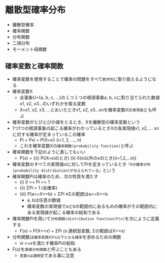 # 離散型確率分布
  * 離散型確率
  * 確率関数
  * 分布関数
  * 二項分布
  * モーメント母関数

## 確率変数と確率関数
  * 確率変数を使用することで確率の問題をすべて`数学的`に取り扱えるようになる
  * 確率変数X
    + 全事象U={a, b, c, ...}の１つ１つの根源事象a, b, cに割り当てられた数値x1, x2, x3...のいずれかを取る変数
    + X=x1, x2, x3, ...とおいたときx1, x2, x3...xnを確率変数Xの`実現値`とも呼ぶ
  * 確率変数がとびとびの値をとるとき、Xを離散型の確率変数という
  * 1つ1つの根源事象の起こる確率がわかっているときXの各実現値x1, x2, ... xnに対する確率が定まっているこの確率
    - Pi = Pxi = P(X=xi) (i=1, 2, ..., n)
    - これを確率変数Xの`確率関数(probability function)`と呼ぶ
  * 確率関数を下記のように表してもいい
    + P(x) = {(i) Pi(X=xiのとき) (ii) 0(xi以外のxのとき)(i=1,2,...n)}
  * 確率変数のすべての実現値xiに対してPiを定まっているとき`「Xの確率分布(probability distribution)が与えられている」`という
  * 確率関数Piは確率のため、次の性質を満たす
    + (i)   0 <= Pi <= 1
    + (ii)  ΣPi = 1 (全確率)
    + (iii) P(a<=X<=b) = ΣPi ※Σの範囲はa<=X<=b
      - a, bは任意の数値
      - 確率変数の実現値でaとbの範囲内にあるものの確率がその範囲内にある実現値が起こる確率の総和である
  * 確率関数Piを用いて`分布関数(distribution function)F(x)`を次にように定義する
    - F(x) = P(X<=x) = ΣPi (x:連続型変数, Σの範囲はX<=x)
  * 分布関数は`確率変数Xがx以下となる確率`を求めるための関数
    - xi <=xを満たす確率Piの総和
  * F(x)を`累積分布関数`と呼ぶこともある
    - `変数xは連続型`である事に注意
